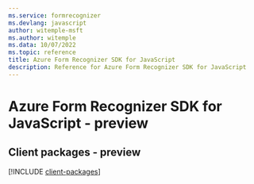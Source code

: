```yaml
---
ms.service: formrecognizer
ms.devlang: javascript
author: witemple-msft
ms.author: witemple
ms.data: 10/07/2022
ms.topic: reference
title: Azure Form Recognizer SDK for JavaScript
description: Reference for Azure Form Recognizer SDK for JavaScript
---
```

# Azure Form Recognizer SDK for JavaScript - preview

## Client packages - preview
[!INCLUDE [client-packages](form-recognizer-client-index.md)]